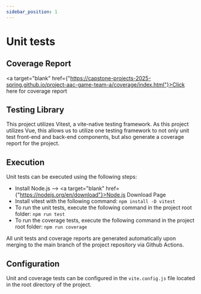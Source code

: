 ```yaml
---
sidebar_position: 1
---
```

# Unit tests

## Coverage Report

<a target="blank" href={"https://capstone-projects-2025-spring.github.io/project-aac-game-team-a/coverage/index.html"}>Click here for coverage report</a>

## Testing Library

This project utilizes Vitest, a vite-native testing framework. As this project utilizes Vue, this allows us to utilize one testing framework to not only unit test front-end and back-end components, but also generate a coverage report for the project.

## Execution

Unit tests can be executed using the following steps:

* Install Node.js --> <a target="blank" href={"https://nodejs.org/en/download"}>Node.js Download Page</a>
* Install vitest with the following command: ```npm install -D vitest```
* To run the unit tests, execute the following command in the project root folder: ```npm run test```
* To run the coverage tests, execute the following command in the project root folder: ```npm run coverage```

All unit tests and coverage reports are generated automatically upon merging to the main branch of the project repository via Github Actions.

## Configuration

Unit and coverage tests can be configured in the ```vite.config.js``` file located in the root directory of the project.
